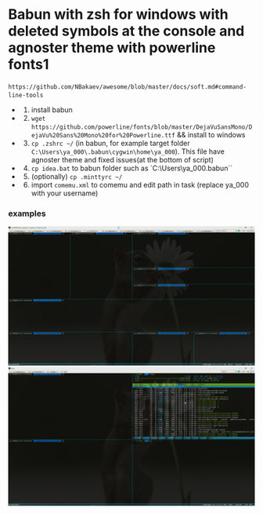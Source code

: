 # Babun with zsh for windows with deleted symbols at the console and agnoster theme with powerline fonts1

`https://github.com/NBakaev/awesome/blob/master/docs/soft.md#command-line-tools`

 - 1) install babun
 - 2) `wget https://github.com/powerline/fonts/blob/master/DejaVuSansMono/DejaVu%20Sans%20Mono%20for%20Powerline.ttf` && install to windows
 - 3) `cp .zshrc ~/` (in babun, for example target folder `C:\Users\ya_000\.babun\cygwin\home\ya_000`). This file have agnoster theme and fixed issues(at the bottom of script)
 - 4) `cp idea.bat` to babun folder such as `C:\Users\ya_000\.babun``
 - 5) (optionally) `cp .minttyrc ~/`
 - 6) import `comemu.xml` to comemu and edit path in task (replace ya_000 with your username)


### examples

![](https://raw.githubusercontent.com/NBakaev/awesome/master/common/windows/comemu_1.jpg)
![](https://raw.githubusercontent.com/NBakaev/awesome/master/common/windows/comemu_2.jpg)
